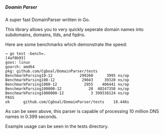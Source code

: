 ##### Doamin Parser

A super fast DomainParser written in Go. 

This library allows you to very quickly seperate domain names into subdomains, domains, tlds, and fqdns.

Here are some benchmarks which demonstrate the speed: 
```
→ go test -bench=.                                                                                                                                                                                                                                                                                                                                                                                                                                                                                                                                                            [4af0b93]
goos: linux
goarch: amd64
pkg: github.com/Cgboal/DomainParser/tests
BenchmarkParsing10-12         	 299260	     3995 ns/op
BenchmarkParsing100-12        	  29043	    39320 ns/op
BenchmarkParsing1000-12       	   2955	   406441 ns/op
BenchmarkParsing100000-12     	     28	 40247358 ns/op
BenchmarkParsing1000000-12    	      3	399338124 ns/op
PASS
ok  	github.com/Cgboal/DomainParser/tests	10.446s
```

As can be seen above, this parser is capable of processing 10 million DNS names in 0.399 seconds.

Example usage can be seen in the tests directory. 
